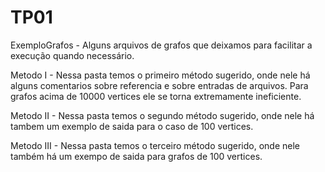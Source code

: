 # TP01

ExemploGrafos - Alguns arquivos de grafos que deixamos para facilitar a execução quando necessário.

Metodo I - Nessa pasta temos o primeiro método sugerido, onde nele há alguns comentarios sobre referencia e sobre entradas de arquivos. Para grafos acima de 10000 vertices ele se torna extremamente ineficiente.

Metodo II - Nessa pasta temos o segundo método sugerido, onde nele há tambem um exemplo de saida para o caso de 100 vertices.

Metodo III - Nessa pasta temos o terceiro método sugerido, onde nele também há um exempo de saida para grafos de 100 vertices.
